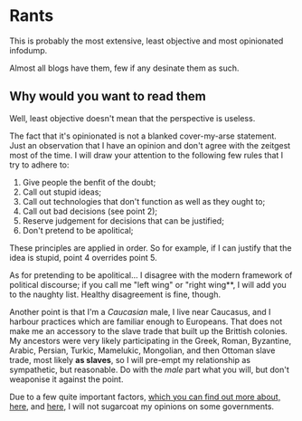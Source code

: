 # Rants

This is probably the most extensive, least objective and most opinionated infodump.

Almost all blogs have them, few if any desinate them as such.

## Why would you want to read them

Well, least objective doesn't mean that the perspective is useless.

The fact that it's opinionated is not a blanked cover-my-arse statement.  Just an observation that I have an opinion and don't agree with the zeitgest most of the time.  I will draw your attention to the following few rules that I try to adhere to:
1. Give people the benfit of the doubt;
2. Call out stupid ideas;
3. Call out technologies that don't function as well as they ought to;
4. Call out bad decisions (see point 2);
5. Reserve judgement for decisions that can be justified;
6. Don't pretend to be apolitical;

These principles are applied in order. So for example, if I can justify that the idea is stupid, point 4 overrides point 5.

As for pretending to be apolitical... I disagree with the modern framework of political discourse; if you call me "left wing" or "right wing**, I will add you to the naughty list.  Healthy disagreement is fine, though. 

Another point is that I'm a _Caucasian_ male, I live near Caucasus, and I harbour practices which are familiar enough to Europeans.  That does not make me an accessory to the slave trade that built up the Brittish colonies.  My ancestors were very likely participating in the Greek, Roman, Byzantine, Arabic, Persian, Turkic, Mamelukic, Mongolian, and then Ottoman slave trade, most likely **as slaves**, so I will pre-empt my relationship as sympathetic, but reasonable. Do with the _male_ part what you will, but don't weaponise it against the point.

Due to a few quite important factors, [which you can find out more about, here](https://www.lemkininstitute.com/artsakhtimeline), and [here](https://en.wikipedia.org/wiki/Armenian_genocide), I will not sugarcoat my opinions on some governments.
